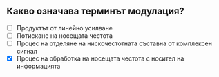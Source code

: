 ## Какво означава терминът модулация?

<!-- Верният отговор е отбелязан с [X] -->

- [ ] Продуктът от линейно усилване
- [ ] Потискане на носещата честота
- [ ] Процес на отделяне на нискочестотната съставна от комплексен сигнал
- [X] Процес на обработка на носещата честота с носител на информацията

